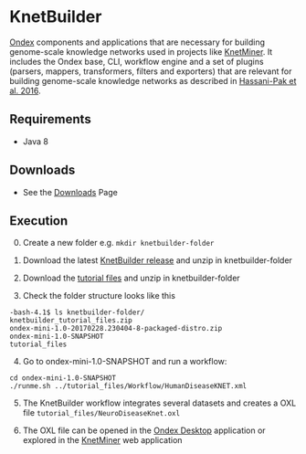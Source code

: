 # KnetBuilder

[Ondex](https://github.com/Rothamsted/ondex-full) components and applications that are necessary for building genome-scale knowledge networks used in projects like [KnetMiner](http://knetminer.rothamsted.ac.uk/). It includes the Ondex base, CLI, workflow engine and a set of plugins (parsers, mappers, transformers, filters and exporters) that are relevant for building genome-scale knowledge networks as described in [Hassani-Pak et al. 2016](http://www.sciencedirect.com/science/article/pii/S2212066116300308).

## Requirements

 - Java 8

## Downloads

 - See the [Downloads](Downloads.md) Page

## Execution

 0. Create a new folder e.g. `mkdir knetbuilder-folder`

 1. Download the latest [KnetBuilder release](https://github.com/Rothamsted/KnetBuilder/releases) and unzip in knetbuilder-folder

 2. Download the [tutorial files](https://rrescloud.rothamsted.ac.uk/index.php/s/H6sl0RIT9CoMaUI) and unzip in knetbuilder-folder

 3. Check the folder structure looks like this
 ```
 -bash-4.1$ ls knetbuilder-folder/
knetbuilder_tutorial_files.zip
ondex-mini-1.0-20170228.230404-8-packaged-distro.zip
ondex-mini-1.0-SNAPSHOT
tutorial_files
```

 4. Go to ondex-mini-1.0-SNAPSHOT and run a workflow:
  ```
 cd ondex-mini-1.0-SNAPSHOT
 ./runme.sh ../tutorial_files/Workflow/HumanDiseaseKNET.xml
 ```

 5. The KnetBuilder workflow integrates several datasets and creates a OXL file `tutorial_files/NeuroDiseaseKnet.oxl`

 6. The OXL file can be opened in the [Ondex Desktop](http://www.ondex.org) application or explored in the [KnetMiner](http://knetminer.rothamsted.ac.uk/HumanDisease/) web application
